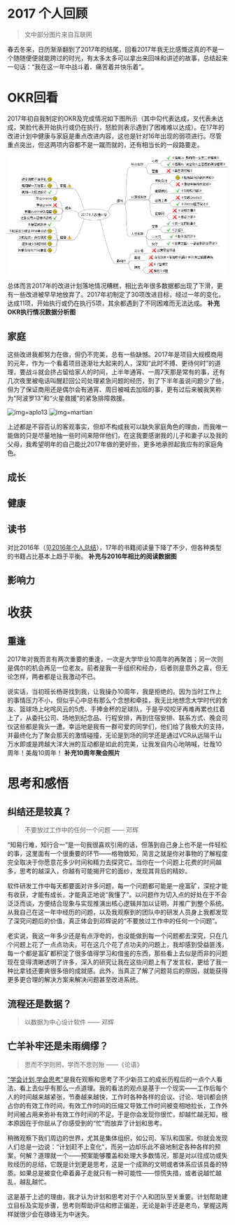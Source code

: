 2017 个人回顾
=============

>文中部分图片来自互联网

春去冬来，日历渐渐翻到了2017年的结尾，回看2017年我无比感慨这真的不是一个随随便便就能跨过的时光，有太多太多可以拿出来回味和讲述的故事，总结起来一句话：“我在这一年中战斗着、痛苦着并快乐着”。

# OKR回看

2017年初自我制定的OKR及完成情况如下图所示（其中勾代表达成，叉代表未达成，笑脸代表开始执行或仍在执行，怒脸则表示遇到了困难难以达成）。在17年的改进计划中健康与家庭是重点改进内容，这也是针对16年出现的弱项进行。尽管重点突出，但这两项内容都不是一蹴而就的，还有相当长的一段路要走。

![img=personalplan2017](https://github.com/hxfirefox/blog/blob/master/record/personal_plan_2017.png)

总体而言2017年的改进计划落地情况糟糕，相比去年很多数据都出现了下滑，更有一些改进被早早地放弃了。2017年初制定了30项改进目标，经过一年的变化，达成11项，开始执行或仍在执行5项，其余都遇到了不同困难而无法达成。
**补充OKR执行情况数据分析图**

## 家庭

这些改进我都努力在做，但仍不完美，总有一些缺憾。2017年是项目大规模商用的元年，作为一个看着项目逐渐壮大起来的人，深知“此时不搏、更待何时”的道理，要战斗就会挤占留给家人的时间，上半年通宵、一周7天那是常有的事，还有几次夜里被电话叫醒赶回公司处理紧急问题的经历，到了下半年虽说问题少了些，但为了保证商用还是偶尔会有通宵、周日被喊去加班的事，更有过后来被我笑称为“阿波罗13”和“火星救援”的紧急排障救援。

![img=aplo13](https://timgsa.baidu.com/timg?image&quality=80&size=b9999_10000&sec=1514136759929&di=96e09afa0273cf90e1d6f6a65838b246&imgtype=0&src=http%3A%2F%2Fpic.baike.soso.com%2Fp%2F20131221%2F20131221160319-704850584.jpg)
![img=martian](https://timgsa.baidu.com/timg?image&quality=80&size=b9999_10000&sec=1514137051224&di=4a6c667e89db195673438d5ab73ad582&imgtype=0&src=http%3A%2F%2Fhznews.hangzhou.com.cn%2Fwenti%2Fcontent%2Fattachement%2Fjpg%2Fsite2%2F20151019%2F14feb5e6d951178e6bc639.jpg)

上述都是不容否认的客观事实，但却不构成我可以缺失家庭角色的理由，而我唯一能做的只是尽量地抽一些时间来陪伴他们，在这我要感谢我的儿子和妻子以及我的父母，我希望明年的自己能比2017年做的更好些，更多地承担起我应有的家庭角色。

## 成长

## 健康

## 读书

对比2016年（见[2016年个人总结](https://github.com/hxfirefox/blog/blob/master/record/my%202016.md)），17年的书籍阅读量下降了不少，但各种类型的书籍占比基本上趋于平衡。
**补充与2016年相比的阅读数据图**

## 影响力

# 收获
## 重逢

2017年对我而言有两次重要的重逢，一次是大学毕业10周年的再聚首；另一次则是偶尔的机会再见一位老友。前者是我一手组织和经办，后者则是意外之喜，但无论怎样，两者都是让我激动不已。

说实话，当初班长杨哥找到我，让我操办10周年，我是拒绝的。因为当时工作上的事情压力不小，但似乎心中总有那么个念想和牵挂，我无比地想念大学时代的舍友、篮球场上叱咤风云的5虎、手捧金杯的足球队，于是乎咬咬牙再难再累也扛着上了，从委托公司、场地到纪念品、行程安排，再到住宿安排、联系方式、晚会司仪这些都是我头一遭。幸运地是我有一群可爱的同学们，他们给了我极大的支持，并最终化为了聚会那天的激情碰撞，无论是到场的同学还是通过VCR从远隔千山万水即或是跨越大洋大洲的互动都是如此的完美，让我发自内心地呐喊，壮哉10周年！美哉10周年！
**补充10周年聚会照片**

# 思考和感悟
## 纠结还是较真？
> 不要放过工作中的任何一个问题 —— 邓辉

“知易行难，知行合一”是一句我很喜欢引用的话，但落到自己身上也不是一件轻松的事，这里面有一个很重要的环节——格物致知，简言之就是你对事物的了解程度完全取决于你愿意花多少时间和精力去探究它。当你在一个问题上花费的时间越多，思考的越深入，你越有可能揭开它的面纱，发现其背后的精妙。

软件研发工作中每天都要面对许多问题，每一个问题都可能是一座富矿，深挖才能有收获，才能有成长，才能真正地说“我懂了”。以问题作为切入点的好处在于不会泛泛而谈，方便结合现象与实现推演出核心逻辑并加以证明，并推广到整个系统。从我自己在这一年中经历的问题，以及我观察到的团队中的研发人员身上我都发现了深究问题后的价值，真正体会到邓辉说的“不要放过工作中的任何一个问题”。

老实说，我这一年多少还是有点浮夸的，也没能做到每一个问题都去深究，只在几个问题上花了一点点功夫。可在这几个花了点功夫的问题上，我却感到受益匪浅，每一个都是富矿都积淀了很多值得学习和借鉴的东西，那些看上去似是而非的问题现在变得清晰透明了许多，深入的研究让我在这些问题上有了发言权，更给了我一种比拿钱还要爽很多倍的成就感。此外，当真正了解了问题背后的原因，就能获得更多更合理的解决方案来解决问题甚至改进系统。

## 流程还是数据？
> 以数据为中心设计软件 —— 邓辉

## 亡羊补牢还是未雨绸缪？
> 思而不学则罔，学而不思则殆 ——《论语》

[“学会计划,学会思考”](https://github.com/hxfirefox/blog/blob/master/TDD/learning%20plan%20and%20learning%20think.md)是我在观察和思考了不少新员工的成长历程后的一点个人看法，看上去似乎有那么一点道理。我的看法的观点是基于一个现实——工作后每个人的时间越来越紧张，节奏越来越快，工作时各种各样的会议、讨论、培训都会挤占你的有效工作时间，有效工作时间的压缩又导致工作时间被变相地拉长，工作外时间被占用来弥补有效工作时间的不足。于是你会发现你很忙，却越忙越无知，根本原因在于你屈从了你感受到的“忙”而放弃了计划和思考。

稍微观察下我们周边的世界，尤其是集体组织，如公司、军队和国家。你就会发现人们总是一边说：“计划赶不上变化”，而另一边却乐此不疲地制定各种各样的预案，何解？道理就一个——预案能够覆盖和处理大多数情况，那是对以往成功或失败经历的总结，它既是计划更是思考，这是一个成熟的文明或者体系应该具备的特质。如果总是被变化牵着鼻子走就只有一种可能性——惊慌失措，或者说越忙越乱，越乱越忙。

这是基于上述的理由，我才认为计划和思考对于个人和团队至关重要。计划帮助建立目标及实现步骤，思考则帮助评估和修正偏差，无论是新手还是老鸟，掌握这两样就很少会在碌碌无为中迷失。
